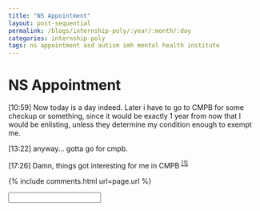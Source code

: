 ```yaml
---
title: "NS Appointment"
layout: post-sequential
permalink: /blogs/internship-poly/:year/:month/:day
categories: internship-poly
tags: ns appointment asd autism imh mental health institute
---
```

# NS Appointment

<span class="timestamp">[10:59]</span> Now today is a day indeed. Later i have to go to CMPB for some checkup or something, since it would be exactly 1 year from now that I would be enlisting, unless they determine my condition enough to exempt me.

<span class="timestamp">[13:22]</span> anyway... gotta go for cmpb.

<span class="timestamp">[17:26]</span> Damn, things got interesting for me in CMPB <sup><a href="#1">[1]</a></sup>

{% include comments.html url=page.url %}

<input id="password-input" type="password" class="text-secret" onkeyup="unlock()">

<span class="disable-selection" id="truth" style="display:none;"><sup id="1">[1]</sup> I'm gonna summarise what happened in my appointment today. After discussing with the medical officer about my autism, they decided to refer me to the Institute of Mental Health (IMH). Damn, that took a turn that I was not expecting at all! Apparently they have SAF therapists working in IMH, apparently for people like me. In the end, they have to determine my PES before deciding anything, and CMPB cannot reach a decision with me yet because of this. <br><br>Well, if anything, I am glad to have brought to light that I have autism to the medical officers in CMPB, else I would've gone through absolute hell for nothing. However, in everything, I am still unsure of the future, so i'll just give this situation to God in the end. <br><br>the mind's blurring again right now so, adios. thank God for such a supportive community, and also for that surprisingly supportive medical officer hahaha.</span>